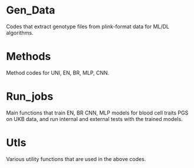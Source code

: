 
# Gen_Data
 Codes that extract genotype files from plink-format data for ML/DL algorithms.

# Methods
 Method codes for UNI, EN, BR, MLP, CNN.

# Run_jobs
Main functions that train EN, BR CNN, MLP models for blood cell traits PGS on UKB data, and run internal and external tests with the trained models.

# Utls
 Various utility functions that are used in the above codes.  
